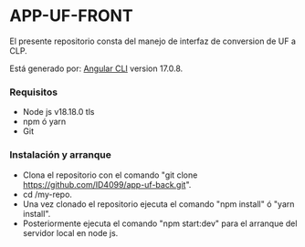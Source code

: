 # APP-UF-FRONT

El presente repositorio consta del manejo de interfaz de conversion de UF a CLP.

Está generado por: [Angular CLI](https://github.com/angular/angular-cli) version 17.0.8.

### Requisitos

- Node js v18.18.0 tls
- npm ó yarn
- Git

### Instalación y arranque

- Clona el repositorio con el comando "git clone https://github.com/ID4099/app-uf-back.git".
- cd /my-repo.
- Una vez clonado el repositorio ejecuta el comando "npm install" ó "yarn install".
- Posteriormente ejecuta el comando "npm start:dev" para el arranque del servidor local en node js.
